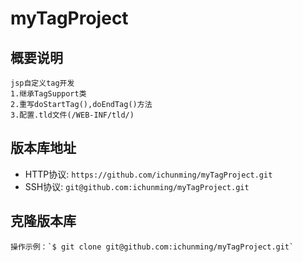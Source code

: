 # myTagProject

## 概要说明
    jsp自定义tag开发
    1.继承TagSupport类
    2.重写doStartTag(),doEndTag()方法
    3.配置.tld文件(/WEB-INF/tld/)
## 版本库地址
* HTTP协议: `https://github.com/ichunming/myTagProject.git`
* SSH协议: `git@github.com:ichunming/myTagProject.git`

## 克隆版本库
    操作示例：`$ git clone git@github.com:ichunming/myTagProject.git`
